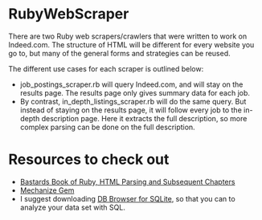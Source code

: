 # RubyWebScraper
There are two Ruby web scrapers/crawlers that were written to work on Indeed.com. The structure of HTML will be different for every website you go to, but many of the general forms and strategies can be reused.

The different use cases for each scraper is outlined below:
* job_postings_scraper.rb will query Indeed.com, and will stay on the results page. The results page only gives summary data for each job.
* By contrast, in_depth_listings_scraper.rb will do the same query. But instead of staying on the results page, it will follow every job to the in-depth description page. Here it extracts the full description, so more complex parsing can be done on the full description.

# Resources to check out
* [Bastards Book of Ruby, HTML Parsing and Subsequent Chapters](http://ruby.bastardsbook.com/chapters/html-parsing/)
* [Mechanize Gem](http://robdodson.me/crawling-pages-with-mechanize-and-nokogiri/)
* I suggest downloading [DB Browser for SQLite](http://sqlitebrowser.org), so that you can to analyze your data set with SQL.
